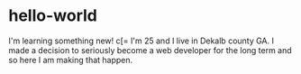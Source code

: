 # hello-world
I'm learning something new! c[=
I'm 25 and I live in Dekalb county GA. I made a decision to seriously become a web developer for the long term and so here I am making that happen. 
